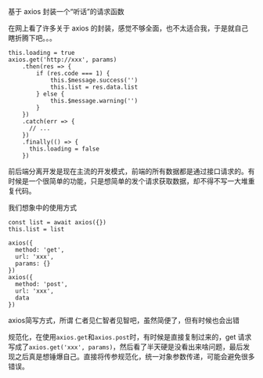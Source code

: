 基于 axios 封装一个“听话”的请求函数

在网上看了许多关于 axios 的封装，感觉不够全面，也不太适合我，于是就自己瞎折腾下吧。。。

```
this.loading = true
axios.get('http://xxx', params)
	.then(res => {
		if (res.code === 1) {
      		this.$message.success('')
      		this.list = res.data.list
		} else {
      		this.$message.warning('')
		}
	})
	.catch(err => {
      // ...
	})
	.finally(() => {
      this.loading = false
	})
```

前后端分离开发是现在主流的开发模式，前端的所有数据都是通过接口请求的。有时候是一个很简单的功能，只是想简单的发个请求获取数据，却不得不写一大堆重复代码。

我们想象中的使用方式

```
const list = await axios({})
this.list = list
```



```
axios({
  method: 'get',
  url: 'xxx',
  params: {}
})
axios({
  method: 'post',
  url: 'xxx',
  data
})
```

axios简写方式，所谓 仁者见仁智者见智吧，虽然简便了，但有时候也会出错

规范化，在使用`axios.get`和`axios.post`时，有时候是直接复制过来的，get 请求写成了`axios.get('xxx', params)`，然后看了半天硬是没看出来啥问题，最后发现之后真是想锤爆自己。直接将传参规范化，统一对象参数传递，可能会避免很多错误。